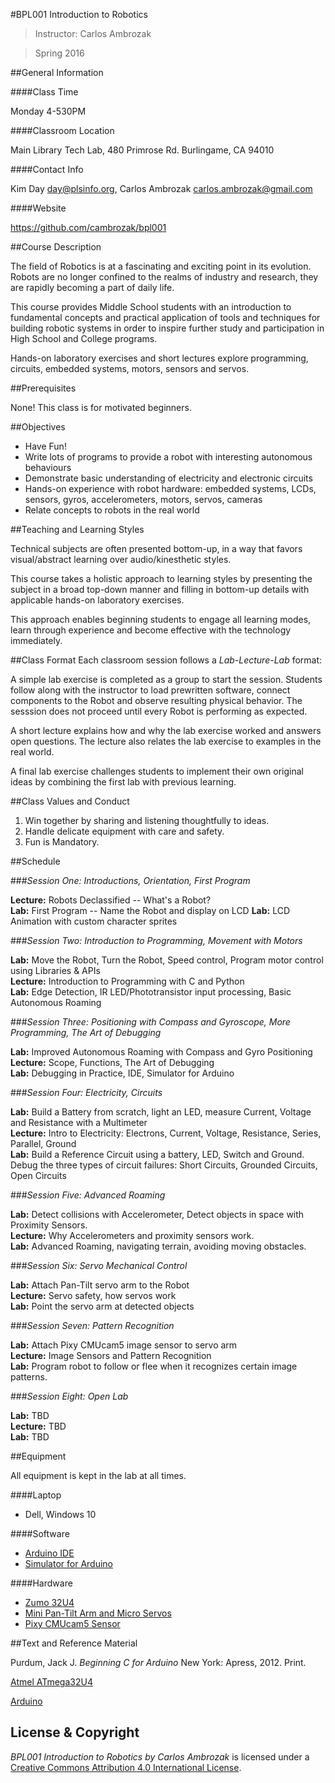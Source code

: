 #BPL001 Introduction to Robotics

> Instructor: Carlos Ambrozak

> Spring 2016

##General Information

####Class Time

Monday 4-530PM

####Classroom Location 

Main Library Tech Lab, 480 Primrose Rd.  Burlingame, CA 94010

####Contact Info

Kim Day day@plsinfo.org, Carlos Ambrozak carlos.ambrozak@gmail.com

####Website

https://github.com/cambrozak/bpl001

##Course Description

The field of Robotics is at a fascinating and exciting point in its evolution.
Robots are no longer confined to the realms of industry and research,
they are rapidly becoming a part of daily life.

This course provides Middle School students with an introduction
to fundamental concepts and practical application of tools and techniques for building robotic systems
in order to inspire further study and participation in High School and College programs.

Hands-on laboratory exercises and short lectures explore
programming, circuits, embedded systems, motors, sensors and servos.

##Prerequisites

None!  This class is for motivated beginners.

##Objectives

* Have Fun!
* Write lots of programs to provide a robot with interesting autonomous behaviours
* Demonstrate basic understanding of electricity and electronic circuits
* Hands-on experience with robot hardware: embedded systems, LCDs, sensors, gyros, accelerometers, motors, servos, cameras
* Relate concepts to robots in the real world 

##Teaching and Learning Styles

Technical subjects are often presented bottom-up, in a way that favors visual/abstract learning over audio/kinesthetic styles.   

This course takes a holistic approach to learning styles
by presenting the subject in a broad top-down manner
and filling in bottom-up details with applicable hands-on laboratory exercises.

This approach enables beginning students to engage all learning modes, learn through experience and become effective with the technology immediately.

##Class Format
Each classroom session follows a *Lab-Lecture-Lab* format:

A simple lab exercise is completed as a group to start the session.
Students follow along with the instructor to load prewritten software,
connect components to the Robot and observe resulting physical behavior.
The sesssion does not proceed until every Robot is performing as expected.

A short lecture explains how and why the lab exercise worked and answers open questions.
The lecture also relates the lab exercise to examples in the real world.

A final lab exercise challenges students to implement their own original ideas
by combining the first lab with previous learning.

##Class Values and Conduct

1. Win together by sharing and listening thoughtfully to ideas.
2. Handle delicate equipment with care and safety.
3. Fun is Mandatory.

##Schedule

###_Session One: Introductions, Orientation, First Program_

**Lecture:** Robots Declassified -- What's a Robot?<br>
**Lab:** First Program -- Name the Robot and display on LCD
**Lab:** LCD Animation with custom character sprites

###_Session Two: Introduction to Programming, Movement with Motors_

**Lab:** Move the Robot, Turn the Robot, Speed control, Program motor control using Libraries & APIs<br>
**Lecture:** Introduction to Programming with C and Python<br>
**Lab:** Edge Detection, IR LED/Phototransistor input processing, Basic Autonomous Roaming

###_Session Three: Positioning with Compass and Gyroscope, More Programming, The Art of Debugging_

**Lab:** Improved Autonomous Roaming with Compass and Gyro Positioning
**Lecture:** Scope, Functions, The Art of Debugging<br>
**Lab:** Debugging in Practice, IDE, Simulator for Arduino

###_Session Four: Electricity, Circuits_

**Lab:** Build a Battery from scratch, light an LED, measure Current, Voltage and Resistance with a Multimeter<br>
**Lecture:** Intro to Electricity: Electrons, Current, Voltage, Resistance, Series, Parallel, Ground<br>
**Lab:** Build a Reference Circuit using a battery, LED, Switch and Ground.  Debug the three types of circuit failures: Short Circuits, Grounded Circuits, Open Circuits 

###_Session Five: Advanced Roaming_

**Lab:**  Detect collisions with Accelerometer, Detect objects in space with Proximity Sensors.<br>
**Lecture:**  Why Accelerometers and proximity sensors work.<br>
**Lab:** Advanced Roaming, navigating terrain, avoiding moving obstacles.

###_Session Six: Servo Mechanical Control_

**Lab:** Attach Pan-Tilt servo arm to the Robot<br>
**Lecture:** Servo safety, how servos work<br>
**Lab:** Point the servo arm at detected objects

###_Session Seven: Pattern Recognition_

**Lab:** Attach Pixy CMUcam5 image sensor to servo arm<br>
**Lecture:** Image Sensors and Pattern Recognition<br>
**Lab:**  Program robot to follow or flee when it recognizes certain image patterns.

###_Session Eight: Open Lab_

**Lab:** TBD<br>
**Lecture:** TBD<br>
**Lab:** TBD

##Equipment

All equipment is kept in the lab at all times.

####Laptop

* Dell, Windows 10

####Software

* [Arduino IDE](https://www.arduino.cc/en/Main/Software)
* [Simulator for Arduino](http://www.virtronics.com.au/Simulator-for-Arduino.html)

####Hardware

* [Zumo 32U4](https://www.pololu.com/product/3126/resources)
* [Mini Pan-Tilt Arm and Micro Servos](https://www.adafruit.com/products/1967)
* [Pixy CMUcam5 Sensor](https://www.adafruit.com/products/1906) 

##Text and Reference Material

Purdum, Jack J. *Beginning C for Arduino* New York: Apress, 2012. Print.

[Atmel ATmega32U4](http://www.atmel.com/devices/atmega32u4.aspx)

[Arduino](https://www.arduino.cc/)

## License & Copyright

*BPL001 Introduction to Robotics by Carlos Ambrozak* is licensed under a [Creative Commons Attribution 4.0 International License](http://creativecommons.org/licenses/by/4.0/).
